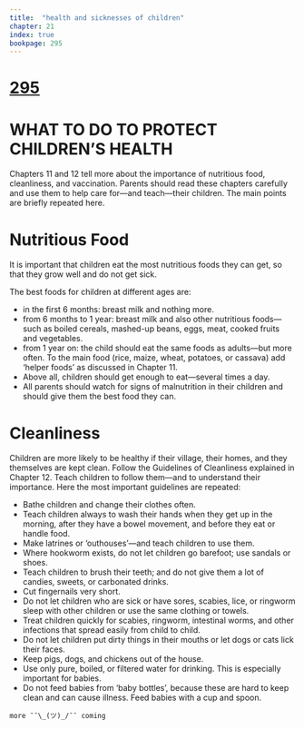 ```yaml
---
title:  "health and sicknesses of children"
chapter: 21
index: true
bookpage: 295
---
```


# [295](#page-295)

# WHAT TO DO TO PROTECT CHILDREN’S HEALTH

Chapters 11 and 12 tell more about the importance of nutritious food, cleanliness, and vaccination. Parents should read these chapters carefully and use them to help care for—and teach—their children. The main points are briefly repeated here.

# Nutritious Food

It is important that children eat the most nutritious foods they can get, so that they grow well and do not get sick.

The best foods for children at different ages are:

  - in the first 6 months: breast milk and nothing more.
  - from 6 months to 1 year: breast milk and also other nutritious foods— such as boiled cereals, mashed-up beans, eggs, meat, cooked fruits and vegetables.
  - from 1 year on: the child should eat the same foods as adults—but more often. To the main food (rice, maize, wheat, potatoes, or cassava) add ‘helper foods’ as discussed in Chapter 11.
  - Above all, children should get enough to eat—several times a day.
  - All parents should watch for signs of malnutrition in their children and should give them the best food they can.

# Cleanliness

Children are more likely to be healthy if their village, their homes, and they themselves are kept clean. Follow the Guidelines of Cleanliness explained in
Chapter 12. Teach children to follow them—and to understand their importance. Here the most important guidelines are repeated:

  - Bathe children and change their clothes often.
  - Teach children always to wash their hands when they get up in the morning, after they have a bowel movement, and before they eat or handle food.
  - Make latrines or ‘outhouses’—and teach children to use them.
  - Where hookworm exists, do not let children go barefoot; use sandals or shoes.
  - Teach children to brush their teeth; and do not give them a lot of candies, sweets, or carbonated drinks.
  - Cut fingernails very short.
  - Do not let children who are sick or have sores, scabies, lice, or ringworm sleep with other children or use the same clothing or towels.
  - Treat children quickly for scabies, ringworm, intestinal worms, and other infections that spread easily from child to child.
  - Do not let children put dirty things in their mouths or let dogs or cats lick their faces.
  - Keep pigs, dogs, and chickens out of the house.
  - Use only pure, boiled, or filtered water for drinking. This is especially important for babies.
  - Do not feed babies from ‘baby bottles’, because these are hard to keep clean and can cause illness. Feed babies with a cup and spoon.


```
more ¯¯\_(ツ)_/¯¯ coming
```
